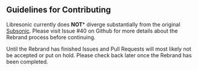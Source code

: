 Guidelines for Contributing
---------------------------

Libresonic currently does **NOT*** diverge substantially from the original [Subsonic](http://subsonic.org). Please visit Issue #40 on Github for more details about the Rebrand process before continuing.

Until the Rebrand has finished Issues and Pull Requests will most likely not be accepted or put on hold. Please check back later once the Rebrand has been completed.
